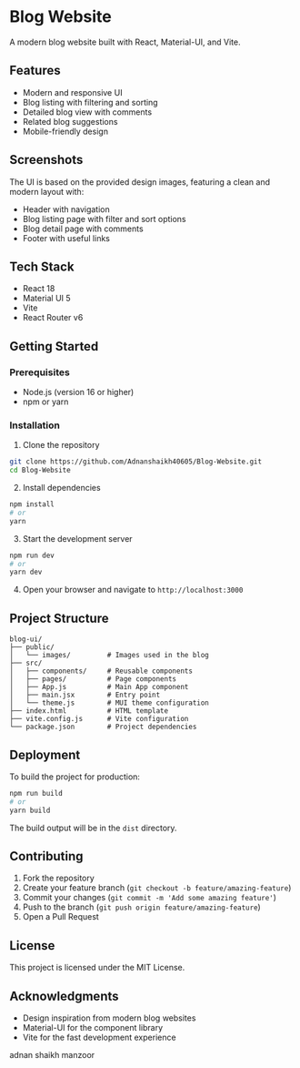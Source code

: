 # Blog Website

A modern blog website built with React, Material-UI, and Vite.

## Features

- Modern and responsive UI
- Blog listing with filtering and sorting
- Detailed blog view with comments
- Related blog suggestions
- Mobile-friendly design

## Screenshots

The UI is based on the provided design images, featuring a clean and modern layout with:

- Header with navigation
- Blog listing page with filter and sort options
- Blog detail page with comments
- Footer with useful links

## Tech Stack

- React 18
- Material UI 5
- Vite
- React Router v6

## Getting Started

### Prerequisites

- Node.js (version 16 or higher)
- npm or yarn

### Installation

1. Clone the repository
```bash
git clone https://github.com/Adnanshaikh40605/Blog-Website.git
cd Blog-Website
```

2. Install dependencies
```bash
npm install
# or
yarn
```

3. Start the development server
```bash
npm run dev
# or
yarn dev
```

4. Open your browser and navigate to `http://localhost:3000`

## Project Structure

```
blog-ui/
├── public/
│   └── images/         # Images used in the blog
├── src/
│   ├── components/     # Reusable components
│   ├── pages/          # Page components
│   ├── App.js          # Main App component
│   ├── main.jsx        # Entry point
│   └── theme.js        # MUI theme configuration
├── index.html          # HTML template
├── vite.config.js      # Vite configuration
└── package.json        # Project dependencies
```

## Deployment

To build the project for production:

```bash
npm run build
# or
yarn build
```

The build output will be in the `dist` directory.

## Contributing

1. Fork the repository
2. Create your feature branch (`git checkout -b feature/amazing-feature`)
3. Commit your changes (`git commit -m 'Add some amazing feature'`)
4. Push to the branch (`git push origin feature/amazing-feature`)
5. Open a Pull Request

## License

This project is licensed under the MIT License.

## Acknowledgments

- Design inspiration from modern blog websites
- Material-UI for the component library
- Vite for the fast development experience

adnan shaikh manzoor
